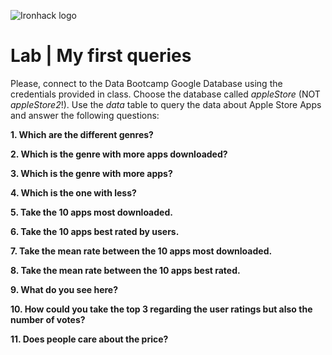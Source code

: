 ![Ironhack logo](https://i.imgur.com/1QgrNNw.png)

# Lab | My first queries

Please, connect to the Data Bootcamp Google Database using the credentials provided in class. Choose the database called *appleStore* (NOT *appleStore2*!). Use the *data* table to query the data about Apple Store Apps and answer the following questions: 

**1. Which are the different genres?**

**2. Which is the genre with more apps downloaded?**

**3. Which is the genre with more apps?**

**4. Which is the one with less?**

**5. Take the 10 apps most downloaded.**

**6. Take the 10 apps best rated by users.**

**7. Take the mean rate between the 10 apps most downloaded.**

**8. Take the mean rate between the 10 apps best rated.**

**9. What do you see here?**

**10. How could you take the top 3 regarding the user ratings but also the number of votes?**

**11. Does people care about the price?**
